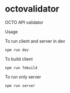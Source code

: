 # octovalidator

OCTO API validator

Usage

To run client and server in dev
```
npm run dev
```

To build client 
```
npm run febuild
```

To run only server

```
npm run server
```
